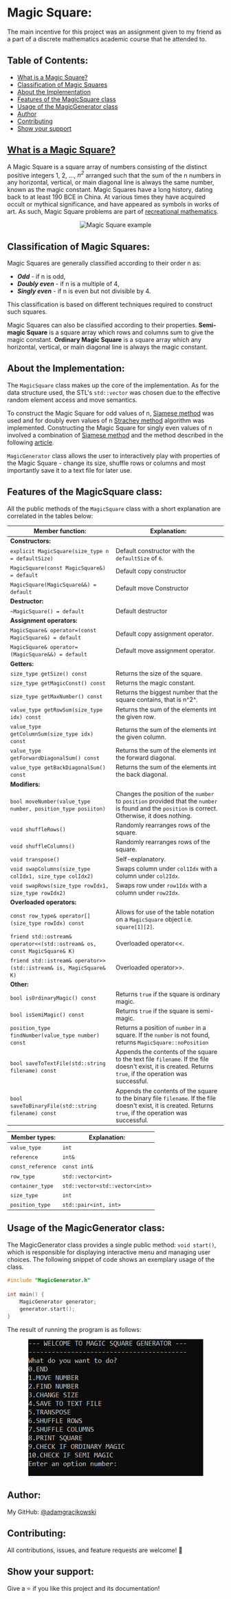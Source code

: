 # Magic Square:

The main incentive for this project was an assignment given to my friend as a part of a discrete mathematics academic course that he attended to.

## Table of Contents:

- [What is a Magic Square?](#what-is-a-magic-square?)
- [Classification of Magic Squares](#classification-of-magic-squares)
- [About the Implementation](#about-the-implementation)
- [Features of the MagicSquare class](#features-of-the-magicsquare-class)
- [Usage of the MagicGenerator class](#usage-of-the-magicgenerator-class)
- [Author](#author)
- [Contributing](#contributing)
- [Show your support](#show-your-support)

## [What is a Magic Square?](https://en.wikipedia.org/wiki/Magic_square)

A Magic Square is a square array of numbers consisting of the distinct positive integers 1, 2, ..., <var>n<sup>2</sup></var>  arranged such that the sum of the n numbers in any horizontal, vertical, or main diagonal line is always the same number, known as the magic constant.
Magic Squares have a long history, dating back to at least 190 BCE in China. At various times they have acquired occult or mythical significance, and have appeared as symbols in works of art.
As such, Magic Square problems are part of [recreational mathematics](https://en.wikipedia.org/wiki/Recreational_mathematics).

<p align="center">
<img src="https://mathworld.wolfram.com/images/eps-svg/MagicSquare_800.svg" alt="Magic Square example" />
</p>

## Classification of Magic Squares:

Magic Squares are generally classified according to their order n as:
- ***Odd*** -  if n is odd, 
- ***Doubly even*** - if n is a multiple of 4, 
- ***Singly even*** - if n is even but not divisible by 4.

This classification is based on different techniques required to construct such squares.  

Magic Squares can also be classified according to their properties. **Semi-magic Square** is a square array which rows and columns sum to give the magic constant. **Ordinary Magic Square** is a square array which any horizontal, vertical, or main diagonal line is always the magic constant.

## About the Implementation:

The `MagicSquare` class makes up the core of the implementation. As for the data structure used, the STL's `std::vector` was chosen due to the effective random element access and move semantics.

To construct the Magic Square for odd values of n, [Siamese method](https://en.wikipedia.org/wiki/Siamese_method) was used and for doubly even values of n [Strachey method](https://en.wikipedia.org/wiki/Strachey_method_for_magic_squares) algorithm was implemented. Constructing the Magic Square for singly even values of n involved a combination of [Siamese method](https://en.wikipedia.org/wiki/Siamese_method) and the method described in the following [article](https://www.wikihow.com/Solve-a-Magic-Square).

`MagicGenerator` class allows the user to interactively play with properties of the Magic Square - change its size, shuffle rows or columns and most importantly save it to a text file for later use.

## Features of the MagicSquare class:

All the public methods of the `MagicSquare` class with a short explanation are correlated in the tables below:

| Member function: | Explanation: |
|---|---|
|**Constructors:**||
|`explicit MagicSquare(size_type n = defaultSize)`|Default constructor with the `defaultSize` of `6`.|
|`MagicSquare(const MagicSquare&) = default`|Default copy constructor|
|`MagicSquare(MagicSquare&&) = default`|Default move Constructor|
|**Destructor:**||
|`~MagicSquare() = default`|Default destructor|
|**Assignment operators:**||
|`MagicSquare& operator=(const MagicSquare&) = default`|Default copy assignment operator.|
|`MagicSquare& operator=(MagicSquare&&) = default`|Default move assignment operator.|
|**Getters:**||
|`size_type getSize() const`|Returns the size of the square.|
|`size_type getMagicConst() const`|Returns the magic constant.|
|`size_type getMaxNumber() const`|Returns the biggest number that the square contains, that is n^2^.|
|`value_type getRowSum(size_type idx) const`|Returns the sum of the elements int the given row.|
|`value_type getColumnSum(size_type idx) const`|Returns the sum of the elements int the given column.|
|`value_type getForwardDiagonalSum() const`|Returns the sum of the elements int the forward diagonal.|
|`value_type getBackDiagonalSum() const`|Returns the sum of the elements int the back diagonal.|
|**Modifiers:**||
|`bool moveNumber(value_type number, position_type posiiton)`|Changes the position of the `number` to `position` provided that the `number` is found and the `position` is correct. Otherwise, it does nothing.|
|`void shuffleRows()`|Randomly rearranges rows of the square.|
|`void shuffleColumns()`|Randomly rearranges rows of the square.|
|`void transpose()`|Self-explanatory.|
|`void swapColumns(size_type colIdx1, size_type colIdx2)`|Swaps column under `col1Idx` with a column under `col2Idx`.|
|`void swapRows(size_type rowIdx1, size_type rowIdx2)`|Swaps row under `row1Idx` with a column under `row2Idx`.|
|**Overloaded operators:**||
|`const row_type& operator[](size_type rowIdx) const`|Allows for use of the table notation on a `MagicSquare` object i.e. `square[1][2]`.|
|`friend std::ostream& operator<<(std::ostream& os, const MagicSquare& K)`|Overloaded operator<<.|
|`friend std::istream& operator>>(std::istream& is, MagicSquare& K)`|Overloaded operator>>.|
|**Other:**||
|`bool isOrdinaryMagic() const`|Returns `true` if the square is ordinary magic.|
|`bool isSemiMagic() const`|Returns `true` if the square is semi-magic.|
|`position_type findNumber(value_type number) const`|Returns a position of `number` in a square. If the `number` is not found, returns `MagicSquare::noPosition`|
|`bool saveToTextFile(std::string filename) const`|Appends the contents of the square to the text file `filename`. If the file doesn't exist, it is created. Returns `true`, if the operation was successful.|
|`bool saveToBinaryFile(std::string filename) const`|Appends the contents of the square to the binary file `filename`. If the file doesn't exist, it is created. Returns `true`, if the operation was successful.|

|Member types:| Explanation:|
|---|---|
|`value_type`|`int`|
|`reference`|`int&`|
|`const_reference`|`const int&`|
|`row_type`|`std::vector<int>`|
|`container_type`|`std::vector<std::vector<int>>`|
|`size_type`|`int`|
|`position_type`|`std::pair<int, int>`|

## Usage of the MagicGenerator class:

The MagicGenerator class provides a single public method: `void start()`, which is responsible for displaying interactive menu and managing user choices.
The following snippet of code shows an exemplary usage of the class.

```cpp
#include "MagicGenerator.h"

int main() {	
	MagicGenerator generator;
	generator.start();
}
```
The result of running the program is as follows:

<p align="center">
<img src="https://github.com/adamgracikowski/MagicSquare/blob/master/MagicGenerator%20screenshot.png" />
</p>

## Author:

My GitHub: [@adamgracikowski](https://github.com/adamgracikowski)

## Contributing:

All contributions, issues, and feature requests are welcome! 🤝

## Show your support:

Give a ⭐️ if you like this project and its documentation!
